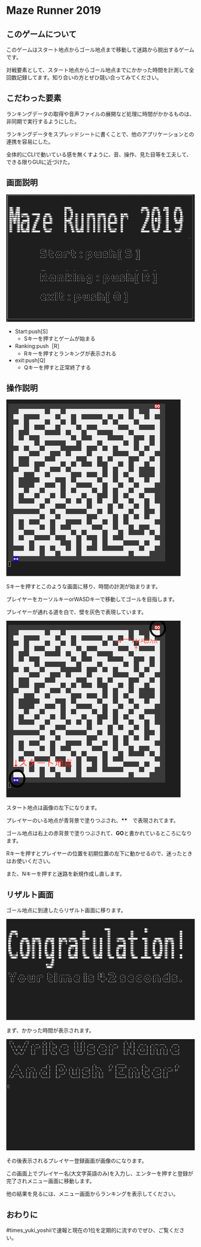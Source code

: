 # Maze Runner 2019

## このゲームについて

このゲームはスタート地点からゴール地点まで移動して迷路から脱出するゲームです。

対戦要素として、スタート地点からゴール地点までにかかった時間を計測して全回数記録してます。知り合いの方とぜひ競い合ってみてください。

## こだわった要素

ランキングデータの取得や音声ファイルの展開など処理に時間がかかるものは、非同期で実行するようにした。

ランキングデータをスプレッドシートに書くことで、他のアプリケーションとの連携を容易にした。

全体的にCLIで動いている感を無くすように、音、操作、見た目等を工夫して、できる限りGUIに近づけた。

## 画面説明

![menu](./images/menu.png)

- Start:push[S] 
  - Sキーを押すとゲームが始まる
- Ranking:push［R］
  - Rキーを押すとランキングが表示される
- exit:push[Q]
  - Qキーを押すと正常終了する

## 操作説明

![game1](./images/game1.png)

Sキーを押すとこのような画面に移り、時間の計測が始まります。

プレイヤーをカーソルキーorWASDキーで移動してゴールを目指します。

プレイヤーが通れる道を白で、壁を灰色で表現しています。


![game2](./images/game2.png)

スタート地点は画像の左下になります。

プレイヤーのいる地点が青背景で塗りつぶされ、**\*\***　で表現されてます。

ゴール地点は右上の赤背景で塗りつぶされて、**GO**と書かれているところになります。

Rキーを押すとプレイヤーの位置を初期位置の左下に動かせるので、迷ったときはお使いください。

また、Nキーを押すと迷路を新規作成し直します。

## リザルト画面

ゴール地点に到達したらリザルト画面に移ります。

![result1](./images/result1.png)

まず、かかった時間が表示されます。

![result](./images/result.png)

その後表示されるプレイヤー登録画面が画像のになります。

この画面上でプレイヤー名(大文字英語のみ)を入力し、エンターを押すと登録が完了されメニュー画面に移動します。

他の結果を見るには、メニュー画面からランキングを表示してください。

## おわりに

#times_yuki_yoshiiで速報と現在の1位を定期的に流すのでぜひ、ご覧ください。
